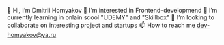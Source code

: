 👋 Hi, I’m Dmitrii Homyakov 
👀 I’m interested in Frontend-developmend 
🌱 I’m currently learning in onlain scool "UDEMY" and "Skillbox" 
💞️ I’m looking to collaborate on interesting project and startups 
📫 How to reach me dev-homyakov@ya.ru 
